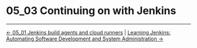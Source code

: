 # 05_03 Continuing on with Jenkins

<!-- FooterStart -->
---
[← 05_01 Jenkins build agents and cloud runners](../05_02_jenkins_build_agents_cloud_runners/README.md) | [Learning Jenkins: Automating Software Development and System Administration →](../../README.md)
<!-- FooterEnd -->

